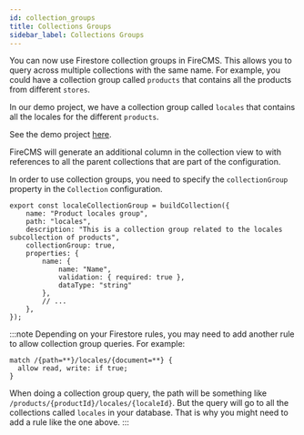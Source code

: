 ```yaml
---
id: collection_groups
title: Collections Groups
sidebar_label: Collections Groups
---
```


You can now use Firestore collection groups in FireCMS. This allows you to
query across multiple collections with the same name. For example, you could
have a collection group called `products` that contains all the products
from different `stores`.

In our demo project, we have a collection group called `locales` that
contains all the locales for the different `products`.

See the demo project [here](https://demo.firecms.co/c/locales).

FireCMS will generate an additional column in the collection view to
with references to all the parent collections that are part of the
configuration.

In order to use collection groups, you need to specify the `collectionGroup`
property in the `Collection` configuration.

```tsx
export const localeCollectionGroup = buildCollection({
    name: "Product locales group",
    path: "locales",
    description: "This is a collection group related to the locales subcollection of products",
    collectionGroup: true,
    properties: {
        name: {
            name: "Name",
            validation: { required: true },
            dataType: "string"
        },
        // ...
    },
});
```

:::note
Depending on your Firestore rules, you may need to add another
rule to allow collection group queries. For example:

```text
match /{path=**}/locales/{document=**} {
  allow read, write: if true;
}
```

When doing a collection group query, the path will be something like
`/products/{productId}/locales/{localeId}`. But the query will go to all 
the collections called `locales` in your database. That is why you might need
to add a rule like the one above.
:::
